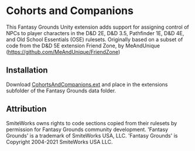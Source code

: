 # Cohorts and Companions
This Fantasy Grounds Unity extension adds support for assigning control of NPCs to player characters in the D&D 2E, D&D 3.5, Pathfinder 1E, D&D 4E, and Old School Essentials (OSE) rulesets.   Originally based on a subset of code from the D&D 5E extension Friend Zone, by MeAndUnique (https://github.com/MeAndUnique/FriendZone)

## Installation
Download [CohortsAndCompanions.ext](https://github.com/MostTornBrain/CohortsAndCompanions/releases) and place in the extensions subfolder of the Fantasy Grounds data folder.

## Attribution
SmiteWorks owns rights to code sections copied from their rulesets by permission for Fantasy Grounds community development.
'Fantasy Grounds' is a trademark of SmiteWorks USA, LLC.
'Fantasy Grounds' is Copyright 2004-2021 SmiteWorks USA LLC.

